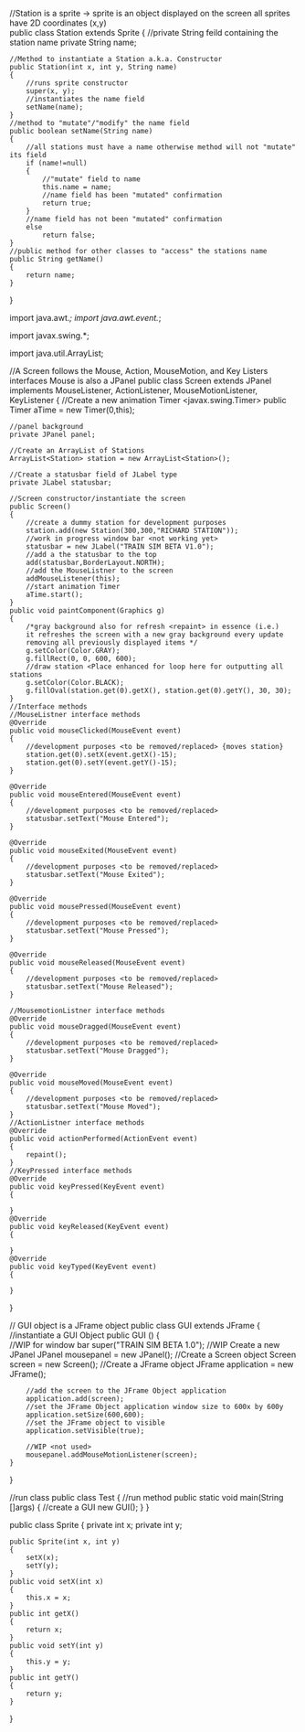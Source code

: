 //Station is a sprite -> sprite is an object displayed on the screen all sprites have 2D coordinates (x,y)	
public class Station extends Sprite 
{
	//private String feild containing the station name
	private String name; 
	
	//Method to instantiate a Station a.k.a. Constructor 
	public Station(int x, int y, String name) 
	{
		//runs sprite constructor
		super(x, y);
		//instantiates the name field
		setName(name); 
	}
	//method to "mutate"/"modify" the name field
	public boolean setName(String name) 
	{
		//all stations must have a name otherwise method will not "mutate" its field
		if (name!=null)
		{
			//"mutate" field to name
			this.name = name;
			//name field has been "mutated" confirmation
			return true; 
		}
		//name field has not been "mutated" confirmation
		else 
			return false; 
	}
	//public method for other classes to "access" the stations name
	public String getName()
	{
		return name; 
	}

}






import java.awt.*;
import java.awt.event.*;

import javax.swing.*;

import java.util.ArrayList; 

//A Screen follows the Mouse, Action, MouseMotion, and Key Listers interfaces Mouse is also a JPanel
public class Screen extends JPanel implements MouseListener, ActionListener, MouseMotionListener, KeyListener 
{
	//Create a new animation Timer <javax.swing.Timer>
	public Timer aTime = new Timer(0,this); 
	
	//panel background 
	private JPanel panel;
	
	//Create an ArrayList of Stations
	ArrayList<Station> station = new ArrayList<Station>(); 
	
	//Create a statusbar field of JLabel type
	private JLabel statusbar; 
	
	//Screen constructor/instantiate the screen
	public Screen()
	{ 
		//create a dummy station for development purposes
		station.add(new Station(300,300,"RICHARD STATION"));
		//work in progress window bar <not working yet>
		statusbar = new JLabel("TRAIN SIM BETA V1.0"); 
		//add a the statusbar to the top
		add(statusbar,BorderLayout.NORTH);
		//add the MouseListner to the screen
		addMouseListener(this); 
		//start animation Timer
		aTime.start();
	}
	public void paintComponent(Graphics g)
	{
		/*gray background also for refresh <repaint> in essence (i.e.) 
		it refreshes the screen with a new gray background every update
		removing all previously displayed items */
		g.setColor(Color.GRAY);
		g.fillRect(0, 0, 600, 600);
		//draw station <Place enhanced for loop here for outputting all stations
		g.setColor(Color.BLACK);
		g.fillOval(station.get(0).getX(), station.get(0).getY(), 30, 30);
	}
	//Interface methods 
	//MouseListner interface methods 
	@Override
	public void mouseClicked(MouseEvent event) 
	{
		//development purposes <to be removed/replaced> {moves station}
		station.get(0).setX(event.getX()-15); 
		station.get(0).setY(event.getY()-15); 
	}

	@Override
	public void mouseEntered(MouseEvent event) 
	{
		//development purposes <to be removed/replaced>
		statusbar.setText("Mouse Entered");
	}

	@Override
	public void mouseExited(MouseEvent event)
	{
		//development purposes <to be removed/replaced>
		statusbar.setText("Mouse Exited");
	}

	@Override
	public void mousePressed(MouseEvent event) 
	{
		//development purposes <to be removed/replaced>
		statusbar.setText("Mouse Pressed");
	}

	@Override
	public void mouseReleased(MouseEvent event) 
	{
		//development purposes <to be removed/replaced>
		statusbar.setText("Mouse Released");
	}
	
	//MousemotionListner interface methods
	@Override
	public void mouseDragged(MouseEvent event) 
	{
		//development purposes <to be removed/replaced>
		statusbar.setText("Mouse Dragged");
	}

	@Override
	public void mouseMoved(MouseEvent event) 
	{
		//development purposes <to be removed/replaced>
		statusbar.setText("Mouse Moved");
	}
	//ActionListner interface methods 
	@Override
	public void actionPerformed(ActionEvent event) 
	{
		repaint(); 
	}
	//KeyPressed interface methods
	@Override
	public void keyPressed(KeyEvent event) 
	{
		
	}
	@Override
	public void keyReleased(KeyEvent event) 
	{
		
	}
	@Override
	public void keyTyped(KeyEvent event) 
	{
		
	}
}





// GUI object is a JFrame object 
public class GUI extends JFrame 
{
	//instantiate a GUI Object
	public GUI ()
	{	
		//WIP for window bar <not working> 
		super("TRAIN SIM BETA 1.0");
		//WIP Create a new JPanel <not used>
		JPanel mousepanel = new JPanel(); 
		//Create a Screen object
		Screen screen = new Screen();
		//Create a JFrame object
		JFrame application = new JFrame();
		
		//add the screen to the JFrame Object application 
		application.add(screen); 
		//set the JFrame Object application window size to 600x by 600y
		application.setSize(600,600);
		//set the JFrame object to visible 
		application.setVisible(true);
		
		//WIP <not used>
		mousepanel.addMouseMotionListener(screen); 
	}
}


















//run class 
public class Test 
{
	//run method 
	public static void main(String []args)
	{
		//create a GUI
		new GUI(); 
	}
}

































public class Sprite {
	private int x;
	private int y;
	
	public Sprite(int x, int y)
	{
		setX(x); 
		setY(y); 
	}
	public void setX(int x)
	{
		this.x = x; 
	}
	public int getX()
	{
		return x; 
	}
	public void setY(int y)
	{
		this.y = y; 
	}
	public int getY()
	{
		return y; 
	}
}


